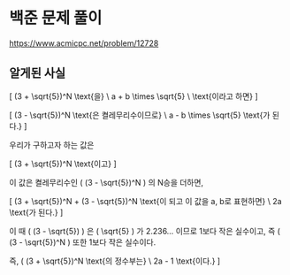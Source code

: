 # 백준 문제 풀이

https://www.acmicpc.net/problem/12728



## 알게된 사실

\[
(3 + \sqrt{5})^N \text{을} \ a + b \times \sqrt{5} \ \text{이라고 하면}
\]

\[
(3 - \sqrt{5})^N \text{은 켤레무리수이므로} \ a - b \times \sqrt{5} \text{가 된다.}
\]

우리가 구하고자 하는 값은

\[
(3 + \sqrt{5})^N \text{이고}
\]

이 값은 켤레무리수인 \( (3 - \sqrt{5})^N \) 의 N승을 더하면,

\[
(3 + \sqrt{5})^N + (3 - \sqrt{5})^N \text{이 되고 이 값을 a, b로 표현하면} \ 2a \text{가 된다.}
\]

이 때 \( (3 - \sqrt{5}) \) 은 \( \sqrt{5} \) 가 2.236… 이므로 1보다 작은 실수이고, 즉 \( (3 - \sqrt{5})^N \) 또한 1보다 작은 실수이다.

즉, \( (3 + \sqrt{5})^N \text{의 정수부는} \ 2a - 1 \text{이다.}
\]

